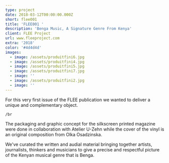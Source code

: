 ```yaml
---
type: project
date: 2018-03-12T00:00:00.000Z
short: flee001
title: 'FLEE001 '
description: 'Benga Music, A Signature Genre From Kenya'
client: FLEE Project
url: www.fleeproject.com
extra: '2018'
color: '#4d4d4d'
images:
  - image: /assets/produitfini6.jpg
  - image: /assets/produitfini4.jpg
  - image: /assets/produitfini5.jpg
  - image: /assets/produitfini7.jpg
  - image: ''
  - image: /assets/produitfini2.jpg
  - image: ''
---
```

For this very first issue of the FLEE publication we wanted to deliver a unique and complementary object. 

`/br`

The packaging and graphic concept for the silkscreen printed magazine were done in collaboration with Atelier U-Zehn while the cover of the vinyl is an original composition from Olka Osadzinska. 

We've curated the written and audial material bringing together artists, journalists, thinkers and musicians to give a precise and respectful picture of the Kenyan musical genre that is Benga.
